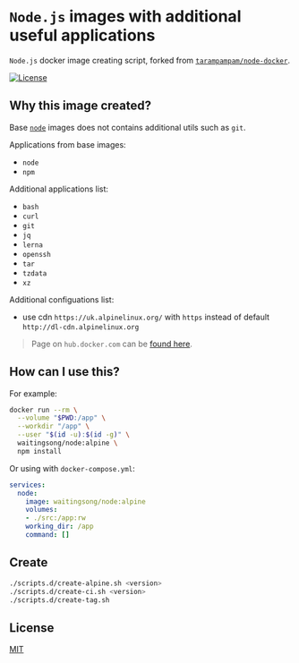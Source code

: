 # `Node.js` images with additional useful applications 

`Node.js` docker image creating script, forked from [`tarampampam/node-docker`].

[![License][license_badge]][license_link]


## Why this image created?

Base [`node`][link_base_node_image] images does not contains additional utils such as `git`.

Applications from base images:
- `node`
- `npm`

Additional applications list:
- `bash`
- `curl`
- `git`
- `jq`
- `lerna`
- `openssh`
- `tar`
- `tzdata`
- `xz`

Additional configuations list:
- use cdn `https://uk.alpinelinux.org/` with `https` instead of default `http://dl-cdn.alpinelinux.org`

> Page on `hub.docker.com` can be [found here][link_hub].


## How can I use this?

For example:

```sh
docker run --rm \
  --volume "$PWD:/app" \
  --workdir "/app" \
  --user "$(id -u):$(id -g)" \
  waitingsong/node:alpine \
  npm install
```

Or using with `docker-compose.yml`:

```yml
services:
  node:
    image: waitingsong/node:alpine
    volumes:
    - ./src:/app:rw
    working_dir: /app
    command: []
```

## Create
```sh
./scripts.d/create-alpine.sh <version>
./scripts.d/create-ci.sh <version>
./scripts.d/create-tag.sh
```

## License

[MIT](LICENSE)


[`tarampampam/node-docker`]: https://github.com/tarampampam/node-docker 

[license_badge]: https://img.shields.io/badge/license-MIT-blue.svg
[license_link]: https://opensource.org/licenses/MIT

[link_base_node_image]: https://hub.docker.com/_/node?tab=tags
[link_hub]: https://hub.docker.com/r/waitingsong/node/

